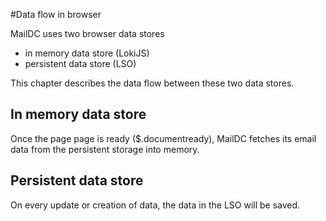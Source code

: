 #Data flow in browser

MailDC uses two browser data stores

 - in memory data store (LokiJS)
 - persistent data store (LSO)

This chapter describes the data flow between these two data stores.

## In memory data store ##

Once the page page is ready ($.documentready), MailDC fetches its email data from the persistent storage into memory.


## Persistent data store ##

On every update or creation of data, the data in the LSO will be saved.

